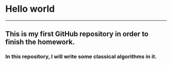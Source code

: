 # Hello world

----------------------------------------------------

## 	This is my first GitHub repository in order to finish the homework.

### 	In this repository, I will write some classical algorithms in it.

